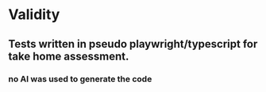 # Validity

## Tests written in pseudo playwright/typescript for take home assessment.
### no AI was used to generate the code
